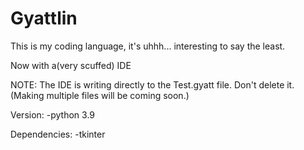# Gyattlin
This is my coding language, it's uhhh... interesting to say the least.

Now with a(very scuffed) IDE

NOTE: The IDE is writing directly to the Test.gyatt file. Don't delete it. (Making multiple files will be coming soon.)

Version:
-python 3.9

Dependencies:
-tkinter
